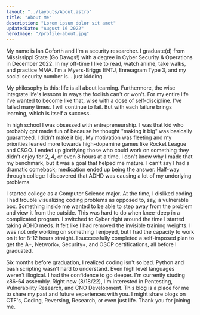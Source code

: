```yaml
---
layout: "../layouts/About.astro"
title: "About Me"
description: "Lorem ipsum dolor sit amet"
updatedDate: "August 16 2022"
heroImage: "/profile-about.jpg"
---
```


My name is Ian Goforth and I'm a security researcher. I graduate(d) from Mississippi State (Go Dawgs!) with a degree in Cyber Security & Operations in December 2022. In my off-time I like to read, watch anime, take walks, and practice MMA. I'm a Myers-Briggs ENTJ, Enneagram Type 3, and my social security number is... just kidding.

My philosophy is this: life is all about learning. Furthermore, the wise integrate life's lessons in ways the foolish can't or won't. For my entire life I've wanted to become like that, wise with a dose of self-discipline. I've failed many times. I will continue to fail. But with each failure brings learning, which is itself a success.

In high school I was obsessed with entrepreneurship. I was that kid who probably got made fun of because he thought "making it big" was basically guaranteed. I didn't make it big. My motivation was fleeting and my priorities leaned more towards high-dopamine games like Rocket League and CSGO. I ended up glorifying those who could work on something they didn't enjoy for 2, 4, or even 8 hours at a time. I don't know why I made that my benchmark, but it was a goal that helped me mature. I can't say I had a dramatic comeback; medication ended up being the answer. Half-way through college I discovered that ADHD was causing a lot of my underlying problems.

I started college as a Computer Science major. At the time, I disliked coding. I had trouble visualizing coding problems as opposed to, say, a vulnerable box. Something inside me wanted to be able to step away from the problem and view it from the outside. This was hard to do when knee-deep in a complicated program. I switched to Cyber right around the time I started taking ADHD meds. It felt like I had removed the invisible training weights. I was not only working on something I enjoyed, but I had the capacity to work on it for 8-12 hours straight. I successfully completed a self-imposed plan to get the A+, Network+, Security+, and OSCP certifications, all before I graduated.

Six months before graduation, I realized coding isn't so bad. Python and bash scripting wasn't hard to understand. Even high level languages weren't illogical. I had the confidence to go deeper. I'm currently studing x86-64 assembly. Right now (8/18/22), I'm interested in Pentesting, Vulnerability Research, and CNO Development. This blog is a place for me to share my past and future experiences with you. I might share blogs on CTF's, Coding, Reversing, Research, or even just life. Thank you for joining me.